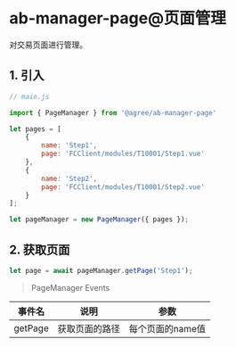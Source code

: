 # ab-manager-page@页面管理

对交易页面进行管理。

## 1. 引入

```js
// main.js

import { PageManager } from '@agree/ab-manager-page'

let pages = [
    {
        name: 'Step1',
        page: 'FCClient/modules/T10001/Step1.vue'
    },
    {
        name: 'Step2',
        page: 'FCClient/modules/T10001/Step2.vue'
    }
];

let pageManager = new PageManager({ pages });
```

## 2. 获取页面

```js
let page = await pageManager.getPage('Step1');
```

> PageManager Events

|事件名|说明|参数|
|-----|:-----:|:-----:|
|getPage|获取页面的路径|每个页面的name值|